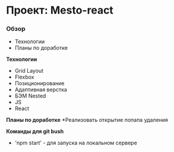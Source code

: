 # Проект: Mesto-react

### Обзор
* Технологии
* Планы по доработке

**Технологии**
* Grid Layout
* Flexbox
* Позиционирование
* Адаптивная верстка
* БЭМ Nested
* JS
* React

**Планы по доработке**
*Реализовать открытие попапа удаления

**Команды для git bush**
* 'npm start' - для запуска на локальном сервере